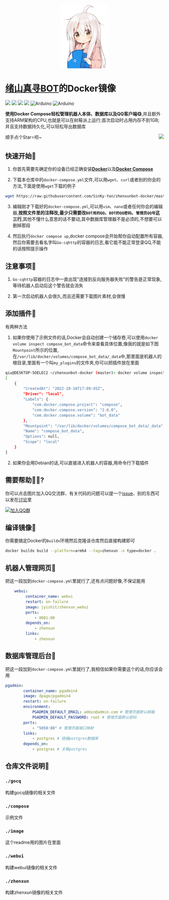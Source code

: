 <!--
 * @Author: 源源圆球 1340793687@outlook.com
 * @Date: 2022-06-03 18:01:14
 * @LastEditors: error: git config user.name && git config user.email & please set dead value or install git
 * @LastEditTime: 2022-08-26 08:42:04
 * @FilePath: /zhenxunbot-docker/README.md
 * Copyright (c) 2022 by 源源圆球 1340793687@outlook.com, All Rights Reserved. 
-->
<div align=center><img width="30%" src="./image/docker.png"/></div>

# [绪山真寻BOT](https://github.com/HibiKier/zhenxun_bot)的Docker镜像

![](https://img.shields.io/github/workflow/status/SinKy-Yan/zhenxunbot-docker/Build%20Docker%20image?label=%E9%95%9C%E5%83%8F%E7%BC%96%E8%AF%91&style=for-the-badge)
![](https://img.shields.io/docker/image-size/jyishit/zhenxun_bot?label=%E9%95%9C%E5%83%8F%E5%A4%A7%E5%B0%8F&style=for-the-badge&logo=docker&logoColor=white&color=2496ED)
![](https://img.shields.io/docker/pulls/jyishit/zhenxun_bot?label=%E4%B8%8B%E8%BD%BD%E6%AC%A1%E6%95%B0&style=for-the-badge)
![](https://img.shields.io/badge/%E6%94%AF%E6%8C%81%E6%9E%B6%E6%9E%84-amd64%7Carm64-FF69B4?style=for-the-badge)
![Arduino](https://img.shields.io/badge/-Debian-A81D33?style=for-the-badge&logo=debian&logoColor=white)
![Arduino](https://img.shields.io/badge/-Python3.10-3776AB?style=for-the-badge&logo=python&logoColor=white)

**使用Docker Compose轻松管理机器人本体、数据库以及QQ客户端😋**,并且额外支持ARM架构的CPU,也就是可以在树莓派上运行;首次启动时占用内存不到1GB;并且支持数据持久化,可以轻松导出数据库

<img align=right src='https://github.githubassets.com/images/mona-whisper.gif' />

顺手点个Star⭐呗~

## 快速开始🚀

1. 你首先需要先确定你的设备已经正确安装[**Docker**](<https://www.runoob.com/docker/docker-tutorial.html>)以及[**Docker Compose**](https://www.runoob.com/docker/docker-compose.html)

2. 下载本仓库中的`docker-compose.yml`文件,可以用`wget`、`curl`或者别的你会的方法,下面是使用`wget`下载的例子

```bash
wget https://raw.githubusercontent.com/SinKy-Yan/zhenxunbot-docker/master/compose/docker-compose.yml
```

3. 编辑刚才下载好的`docker-compose.yml`,可以用`vim`、`nano`或者任何你会的编辑器,**按照文件里的注释改,最少只需要改`BOT用的QQ`、`BOT的QQ密码`、`管理员QQ号`这三行**,其他不懂什么意思的话不要动,其中数据库管理器不是必须的,不想要可以删掉那段

4. 然后执行`docker compose up`,docker compose会开始帮你自动配置所有容器,然后你需要去看名字叫`Go-cqhttp`的容器的日志,看它能不能正常登录QQ,不能的话按照提示操作

## 注意事项🧐

1. `Go-cqhttp`容器的日志中一直出现"连接到反向服务器失败"的警告是正常现象,等待机器人启动后这个警告就会消失

2. 第一次启动机器人会很久,而且还需要下载图片素材,会很慢

## 添加插件🦄

有两种方法

1. 如果你使用了示例文件的话,Docker会自动创建一个储存卷,可以使用`docker volume inspect compose_bot_data`命令来查看具体位置,像我的就是如下图`Mountpoint`所示的位置,在`/var/lib/docker/volumes/compose_bot_data/_data`中,那里面是机器人的根目录,里面有一个叫`my_plugins`的文件夹,你可以把插件放在里面

```bash
qiu@DESKTOP-5OELEC2 ~/zhenxunbot-docker (master)> docker volume inspect compose_bot_data
[
    {
        "CreatedAt": "2022-10-16T17:09:45Z",
        "Driver": "local",
        "Labels": {
            "com.docker.compose.project": "compose",
            "com.docker.compose.version": "2.6.0",
            "com.docker.compose.volume": "bot_data"
        },
        "Mountpoint": "/var/lib/docker/volumes/compose_bot_data/_data",
        "Name": "compose_bot_data",
        "Options": null,
        "Scope": "local"
    }
]
```

2. 如果你会用Debian的话,可以直接进入机器人的容器,用命令行下载插件

## 需要帮助🐱‍💻?

你可以点击图片加入QQ交流群、有关代码的问题可以提一个[issue](https://github.com/SinKy-Yan/zhenxunbot-docker/issues/new)、别的东西可以发在[讨论](https://github.com/SinKy-Yan/zhenxunbot-docker/discussions)里

[![加入QQ群](https://img.shields.io/badge/QQ%E7%BE%A4-1034439737-ddff95?style=for-the-badge)](https://jq.qq.com/?_wv=1027&k=u8PgBkMZ)

## 编译镜像🐋

你需要搞定Docker的`Buildx`环境然后克隆该仓库然后直接构建即可

```bash
docker buildx build --platform=arm64 --tag=zhenxun -o type=docker .
```

## 机器人管理网页🤖

把这一段加到`docker-compose.yml`里就行了,还有点问题好像,不保证能用

```yml
    webui:
         container_name: webui
         restart: on-failure
         image: jyishit/zhenxun_webui
         ports:
             - 8081:80
         depends_on:
             - zhenxun
         links:
             - zhenxun
```

## 数据库管理后台📄

把这一段加到`docker-compose.yml`里就行了,我相信如果你需要这个的话,你应该会用

```yml
pgadmin:
        container_name: pgadmin4
        image: dpage/pgadmin4
        restart: on-failure
        environment:
            PGADMIN_DEFAULT_EMAIL: admin@admin.com # 管理页面默认邮箱
            PGADMIN_DEFAULT_PASSWORD: root # 管理页面默认密码
        ports:
            - "5050:80" # 管理页面端口映射
        links:
            - postgres # 链接postgres数据库
        depends_on:
            - postgres # 关联postgres
```

## 仓库文件说明📂

### `./gocq`

构建gocq镜像的相关文件

### `./compose`

示例文件

### `./image`

这个readme用的图片在里面

### `./webui`

构建webui镜像的相关文件

### `./zhenxun`

构建zhenxun镜像的相关文件
